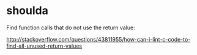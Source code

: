 # shoulda

Find function calls that do not use the return value:

http://stackoverflow.com/questions/43811955/how-can-i-lint-c-code-to-find-all-unused-return-values
